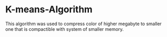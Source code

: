 # K-means-Algorithm
This algorithm was used to compress color of higher megabyte to smaller one that is compactible with system of smaller memory.
